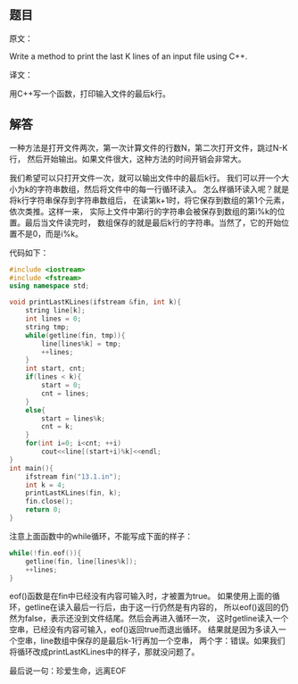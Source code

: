 ## 题目

原文：

Write a method to print the last K lines of an input file using C++.

译文：

用C++写一个函数，打印输入文件的最后k行。

## 解答

一种方法是打开文件两次，第一次计算文件的行数N，第二次打开文件，跳过N-K行， 然后开始输出。如果文件很大，这种方法的时间开销会非常大。

我们希望可以只打开文件一次，就可以输出文件中的最后k行。 我们可以开一个大小为k的字符串数组，然后将文件中的每一行循环读入。 怎么样循环读入呢？就是将k行字符串保存到字符串数组后， 在读第k+1时，将它保存到数组的第1个元素，依次类推。这样一来， 实际上文件中第i行的字符串会被保存到数组的第i%k的位置。最后当文件读完时， 数组保存的就是最后k行的字符串。当然了，它的开始位置不是0，而是i%k。

代码如下：

```cpp
#include <iostream>
#include <fstream>
using namespace std;

void printLastKLines(ifstream &fin, int k){
    string line[k];
    int lines = 0;
    string tmp;
    while(getline(fin, tmp)){
        line[lines%k] = tmp;
        ++lines;
    }
    int start, cnt;
    if(lines < k){
        start = 0;
        cnt = lines;
    }
    else{
        start = lines%k;
        cnt = k;
    }
    for(int i=0; i<cnt; ++i)
        cout<<line[(start+i)%k]<<endl;
}
int main(){
    ifstream fin("13.1.in");
    int k = 4;
    printLastKLines(fin, k);
    fin.close();
    return 0;
}

```

注意上面函数中的while循环，不能写成下面的样子：

```cpp
while(!fin.eof()){
	getline(fin, line[lines%k]);
	++lines;
}

```

eof()函数是在fin中已经没有内容可输入时，才被置为true。 如果使用上面的循环，getline在读入最后一行后，由于这一行仍然是有内容的， 所以eof()返回的仍然为false，表示还没到文件结尾。然后会再进入循环一次， 这时getline读入一个空串，已经没有内容可输入，eof()返回true而退出循环。 结果就是因为多读入一个空串，line数组中保存的是最后k-1行再加一个空串， 两个字：错误。如果我们将循环改成printLastKLines中的样子，那就没问题了。

最后说一句：珍爱生命，远离EOF